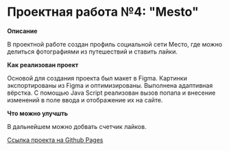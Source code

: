 # Проектная работа №4: "Mesto"

**Описание**

В проектной работе создан профиль социальной сети Место, где можно делиться фотографиями из путешествий и ставить лайки.

**Как реализован проект**

Основой для создания проекта был макет в Figma. Картинки экспортированы из Figma и оптимизированы. Выполнена адаптивная вёрстка. С помощью Java Script реализован вызов попапа и внесение изменений в поле ввода и отображение их на сайте.

**Что можно улучшть**

В дальнейшем можно добвать счетчик лайков.

[Ссылка проектa на Github Pages](https://elenadibirova.github.io/mesto/index.html)
